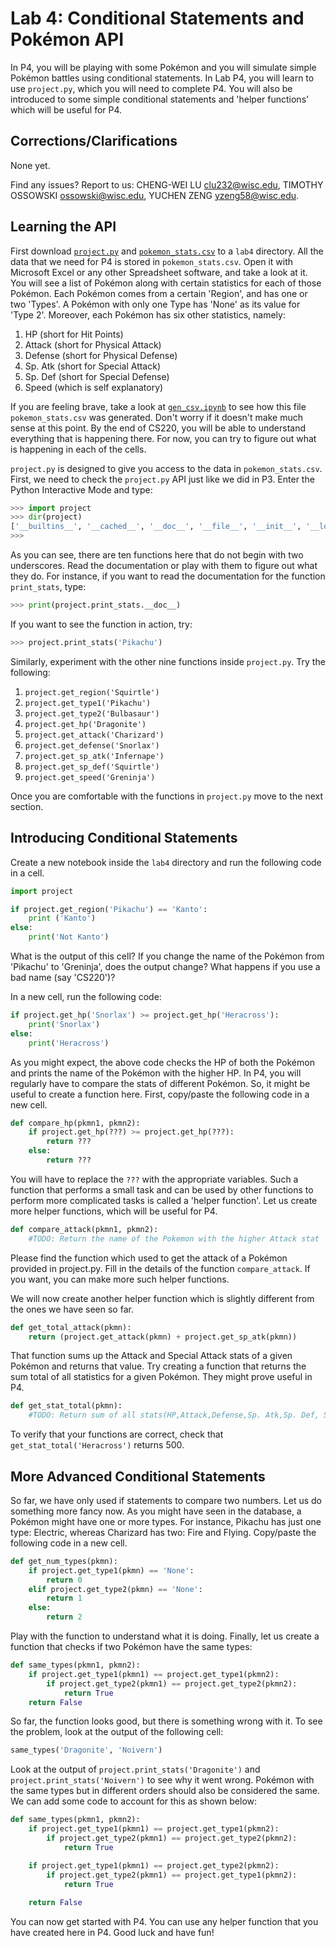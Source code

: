 # Lab 4: Conditional Statements and Pokémon API

In P4, you will be playing with some Pokémon and you will simulate simple Pokémon battles using conditional statements. In Lab P4, you will learn to use `project.py`, which you will need to complete P4. You will also be introduced to some simple conditional statements and 'helper functions' which will be useful for P4.

<h2> Corrections/Clarifications
</h2>

None yet. 

Find any issues? Report to us: CHENG-WEI LU <clu232@wisc.edu>, TIMOTHY OSSOWSKI <ossowski@wisc.edu>, YUCHEN ZENG <yzeng58@wisc.edu>.

## Learning the API

First download [`project.py`](https://github.com/msyamkumar/cs220-f20-projects/blob/master/p4/project.py) and [`pokemon_stats.csv`](https://github.com/msyamkumar/cs220-f20-projects/blob/master/p4/pokemon_stats.csv) to a `lab4` directory. All the data that we need for P4 is stored in `pokemon_stats.csv`. Open it with Microsoft Excel or any other Spreadsheet software, and take a look at it. You will see a list of Pokémon along with certain statistics for each of those Pokémon. Each Pokémon comes from a certain 'Region', and has one or two 'Types'. A Pokémon with only one Type has 'None' as its value for 'Type 2'. Moreover, each Pokémon has six other statistics, namely:

1. HP (short for Hit Points)
2. Attack (short for Physical Attack)
3. Defense (short for Physical Defense)
4. Sp. Atk (short for Special Attack)
5. Sp. Def (short for Special Defense)
6. Speed (which is self explanatory)

If you are feeling brave, take a look at [`gen_csv.ipynb`](https://github.com/msyamkumar/cs220-f20-projects/blob/master/p4/gen_csv.ipynb) to see how this file `pokemon_stats.csv` was generated. Don't worry if it doesn't make much sense at this point. By the end of CS220, you will be able to understand everything that is happening there. For now, you can try to figure out what is happening in each of the cells.

`project.py` is designed to give you access to the data in `pokemon_stats.csv`. First, we need to check the `project.py` API just like we did in P3. Enter the Python Interactive Mode and type:

```python
>>> import project
>>> dir(project)
['__builtins__', '__cached__', '__doc__', '__file__', '__init__', '__loader__', '__name__', '__package__', '__pokemon__', '__spec__', 'get_attack', 'get_defense', 'get_hp', 'get_region', 'get_sp_atk', 'get_sp_def', 'get_speed', 'get_type1', 'get_type2', 'print_stats']
>>>
```

As you can see, there are ten functions here that do not begin with two underscores. Read the documentation or play with them to figure out what they do. For instance, if you want to read the documentation for the function `print_stats`, type:

```python
>>> print(project.print_stats.__doc__)
```

If you want to see the function in action, try:
```python
>>> project.print_stats('Pikachu')
```

Similarly, experiment with the other nine functions inside `project.py`. Try the following:
1. `project.get_region('Squirtle')`
2. `project.get_type1('Pikachu')`
3. `project.get_type2('Bulbasaur')`
4. `project.get_hp('Dragonite')`
5. `project.get_attack('Charizard')`
6. `project.get_defense('Snorlax')`
7. `project.get_sp_atk('Infernape')`
8. `project.get_sp_def('Squirtle')`
9. `project.get_speed('Greninja')`

Once you are comfortable with the functions in `project.py` move to the next section.

## Introducing Conditional Statements

Create a new notebook inside the `lab4` directory and run the following code in a cell.

```python
import project

if project.get_region('Pikachu') == 'Kanto':
    print ('Kanto')
else:
    print('Not Kanto')
```

What is the output of this cell? If you change the name of the Pokémon from 'Pikachu' to 'Greninja', does the output change? What happens if you use a bad name (say 'CS220')?

In a new cell, run the following code:

```python
if project.get_hp('Snorlax') >= project.get_hp('Heracross'):
    print('Snorlax')
else:
    print('Heracross')
```

As you might expect, the above code checks the HP of both the Pokémon and prints the name of the Pokémon with the higher HP. In P4, you will regularly have to compare the stats of different Pokémon. So, it might be useful to create a function here. First, copy/paste the following code in a new cell.

```python
def compare_hp(pkmn1, pkmn2):
    if project.get_hp(???) >= project.get_hp(???):
        return ???
    else:
        return ???
```

You will have to replace the `???` with the appropriate variables. Such a function that performs a small task and can be used by other functions to perform more complicated tasks is called a 'helper function'. Let us create more helper functions, which will be useful for P4.

```python
def compare_attack(pkmn1, pkmn2):
    #TODO: Return the name of the Pokemon with the higher Attack stat
```

Please find the function which used to get the attack of a Pokémon provided in project.py. Fill in the details of the function `compare_attack`. If you want, you can make more such helper functions.

We will now create another helper function which is slightly different from the ones we have seen so far.

```python
def get_total_attack(pkmn):
    return (project.get_attack(pkmn) + project.get_sp_atk(pkmn))
```

That function sums up the Attack and Special Attack stats of a given Pokémon and returns that value. Try creating a function that returns the sum total of all statistics for a given Pokémon. They might prove useful in P4.

```python
def get_stat_total(pkmn):
    #TODO: Return sum of all stats(HP,Attack,Defense,Sp. Atk,Sp. Def, Speed)
```

To verify that your functions are correct, check that `get_stat_total('Heracross')` returns 500.

## More Advanced Conditional Statements

So far, we have only used if statements to compare two numbers. Let us do something more fancy now. As you might have seen in the database, a Pokémon might have one or more types. For instance, Pikachu has just one type: Electric, whereas Charizard has two: Fire and Flying. Copy/paste the following code in a new cell.

```python
def get_num_types(pkmn):
    if project.get_type1(pkmn) == 'None':
        return 0
    elif project.get_type2(pkmn) == 'None':
        return 1
    else:
        return 2
```

Play with the function to understand what it is doing. Finally, let us create a function that checks if two Pokémon have the same types:


```python
def same_types(pkmn1, pkmn2):
    if project.get_type1(pkmn1) == project.get_type1(pkmn2):
        if project.get_type2(pkmn1) == project.get_type2(pkmn2):
            return True
    return False
```
So far, the function looks good, but there is something wrong with it. To see the problem, look at the output of the following cell:

```python
same_types('Dragonite', 'Noivern')
```

Look at the output of `project.print_stats('Dragonite')` and `project.print_stats('Noivern')` to see why it went wrong. Pokémon with the same types but in different orders should also be considered the same. We can add some code to account for this as shown below:

```python
def same_types(pkmn1, pkmn2):
    if project.get_type1(pkmn1) == project.get_type1(pkmn2):
        if project.get_type2(pkmn1) == project.get_type2(pkmn2):
            return True

    if project.get_type1(pkmn1) == project.get_type2(pkmn2):
        if project.get_type2(pkmn1) == project.get_type1(pkmn2):
            return True
            
    return False
```
You can now get started with P4. You can use any helper function that you have created here in P4. Good luck and have fun!
